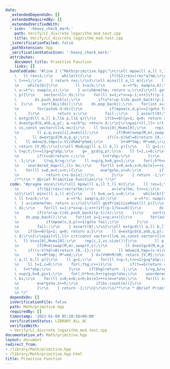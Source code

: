 ```yaml
---
data:
  _extendedDependsOn: []
  _extendedRequiredBy: []
  _extendedVerifiedWith:
  - icon: ':heavy_check_mark:'
    path: Verify/LC_discrete_logarithm_mod.test.cpp
    title: Verify/LC_discrete_logarithm_mod.test.cpp
  _isVerificationFailed: false
  _pathExtension: hpp
  _verificationStatusIcon: ':heavy_check_mark:'
  attributes:
    document_title: Primitive Function
    links: []
  bundledCode: "#line 2 \"Math/primitive.hpp\"\n\r\nll mpow(ll a,ll t,ll m){\r\n \
    \   ll res=1;\r\n    while(t){\r\n        if(t&1)res=(res*a)%m;\r\n        a=(a*a)%m;\
    \ t>>=1;\r\n    } return res;\r\n}\r\nll minv(ll a,ll m){\r\n    ll b=m,u=1,v=0;\r\
    \n    while(b){\r\n        ll t=a/b;\r\n        a-=t*b; swap(a,b);\r\n       \
    \ u-=t*v; swap(u,v);\r\n    } u=(u%m+m)%m; return u;\r\n}\r\nll getPrimitiveRoot(ll\
    \ p){\r\n    vector<ll> ds;\r\n    for(ll x=1;x*x<=p-1;x++)if((p-1)%x==0){\r\n\
    \        ds.push_back(x);\r\n        if(x*x!=p-1)ds.push_back((p-1)/x);\r\n  \
    \  }\r\n    sort(ALL(ds));\r\n    ds.pop_back();\r\n    for(int x=1;x<p;x++){\r\
    \n        for(auto& d:ds){\r\n            if(mpow(x,d,p)==1)goto fail;\r\n   \
    \     }\r\n        return x;\r\n        fail:;\r\n    } assert(0);\r\n}\r\nll\
    \ extgcd(ll a,ll b,ll& p,ll& q){\r\n    if(b==0){p=1; q=0; return a;}\r\n    ll\
    \ d=extgcd(b,a%b,q,p); q-=a/b*p; return d;\r\n}\r\npair<ll,ll> crt(const vector<ll>&\
    \ vs,const vector<ll>& ms){\r\n    ll V=vs[0],M=ms[0];\r\n    rep(i,1,vs.size()){\r\
    \n        ll p,q,v=vs[i],m=ms[i];\r\n        if(M<m)swap(M,m),swap(V,v);\r\n \
    \       ll d=extgcd(M,m,p,q);\r\n        if((v-V)%d!=0)return {0,-1};\r\n    \
    \    ll md=m/d,tmp=(v-V)/d%md*p%md;\r\n        V+=M*tmp; M*=md;\r\n    } V=(V%M+M)%M;\
    \ return {V,M};\r\n}\r\nll ModLog(ll a,ll b,ll p){\r\n    ll g=1;\r\n    for(ll\
    \ t=p;t;t>>=1)g=g*a%p;\r\n    g=__gcd(g,p);\r\n    ll t=1,c=0;\r\n    for(;t%g;c++){\r\
    \n        if(t==b)return c;\r\n        t=t*a%p;\r\n        }\r\n    if(b%g)return\
    \ -1;\r\n    t/=g,b/=g;\r\n    ll n=p/g,h=0,gs=1;\r\n    for(;h*h<n;h++)gs=gs*a%n;\r\
    \n    unordered_map<ll,ll> bs;\r\n    for(ll s=0,e=b;s<h;bs[e]=++s)e=e*a%n;\r\n\
    \    for(ll s=0,e=t;s<n;){\r\n        e=e*gs%n,s+=h;\r\n        if(bs.count(e)){\r\
    \n            return c+s-bs[e];\r\n        }\r\n    } return -1;\r\n}\r\n\r\n\
    /**\r\n * @brief Primitive Function\r\n */\n"
  code: "#pragma once\r\n\r\nll mpow(ll a,ll t,ll m){\r\n    ll res=1;\r\n    while(t){\r\
    \n        if(t&1)res=(res*a)%m;\r\n        a=(a*a)%m; t>>=1;\r\n    } return res;\r\
    \n}\r\nll minv(ll a,ll m){\r\n    ll b=m,u=1,v=0;\r\n    while(b){\r\n       \
    \ ll t=a/b;\r\n        a-=t*b; swap(a,b);\r\n        u-=t*v; swap(u,v);\r\n  \
    \  } u=(u%m+m)%m; return u;\r\n}\r\nll getPrimitiveRoot(ll p){\r\n    vector<ll>\
    \ ds;\r\n    for(ll x=1;x*x<=p-1;x++)if((p-1)%x==0){\r\n        ds.push_back(x);\r\
    \n        if(x*x!=p-1)ds.push_back((p-1)/x);\r\n    }\r\n    sort(ALL(ds));\r\n\
    \    ds.pop_back();\r\n    for(int x=1;x<p;x++){\r\n        for(auto& d:ds){\r\
    \n            if(mpow(x,d,p)==1)goto fail;\r\n        }\r\n        return x;\r\
    \n        fail:;\r\n    } assert(0);\r\n}\r\nll extgcd(ll a,ll b,ll& p,ll& q){\r\
    \n    if(b==0){p=1; q=0; return a;}\r\n    ll d=extgcd(b,a%b,q,p); q-=a/b*p; return\
    \ d;\r\n}\r\npair<ll,ll> crt(const vector<ll>& vs,const vector<ll>& ms){\r\n \
    \   ll V=vs[0],M=ms[0];\r\n    rep(i,1,vs.size()){\r\n        ll p,q,v=vs[i],m=ms[i];\r\
    \n        if(M<m)swap(M,m),swap(V,v);\r\n        ll d=extgcd(M,m,p,q);\r\n   \
    \     if((v-V)%d!=0)return {0,-1};\r\n        ll md=m/d,tmp=(v-V)/d%md*p%md;\r\
    \n        V+=M*tmp; M*=md;\r\n    } V=(V%M+M)%M; return {V,M};\r\n}\r\nll ModLog(ll\
    \ a,ll b,ll p){\r\n    ll g=1;\r\n    for(ll t=p;t;t>>=1)g=g*a%p;\r\n    g=__gcd(g,p);\r\
    \n    ll t=1,c=0;\r\n    for(;t%g;c++){\r\n        if(t==b)return c;\r\n     \
    \   t=t*a%p;\r\n        }\r\n    if(b%g)return -1;\r\n    t/=g,b/=g;\r\n    ll\
    \ n=p/g,h=0,gs=1;\r\n    for(;h*h<n;h++)gs=gs*a%n;\r\n    unordered_map<ll,ll>\
    \ bs;\r\n    for(ll s=0,e=b;s<h;bs[e]=++s)e=e*a%n;\r\n    for(ll s=0,e=t;s<n;){\r\
    \n        e=e*gs%n,s+=h;\r\n        if(bs.count(e)){\r\n            return c+s-bs[e];\r\
    \n        }\r\n    } return -1;\r\n}\r\n\r\n/**\r\n * @brief Primitive Function\r\
    \n */"
  dependsOn: []
  isVerificationFile: false
  path: Math/primitive.hpp
  requiredBy: []
  timestamp: '2022-01-09 05:20:56+09:00'
  verificationStatus: LIBRARY_ALL_AC
  verifiedWith:
  - Verify/LC_discrete_logarithm_mod.test.cpp
documentation_of: Math/primitive.hpp
layout: document
redirect_from:
- /library/Math/primitive.hpp
- /library/Math/primitive.hpp.html
title: Primitive Function
---
```

